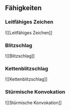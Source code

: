 ## Fähigkeiten

### Leitfähiges Zeichen
![[Leitfähiges Zeichen]]

### Blitzschlag
![[Blitzschlag]]

### Kettenblitzschlag
![[Kettenblitzschlag]]

### Stürmische Konvokation
![[Stürmische Konvokation]]

